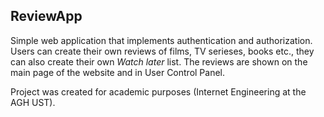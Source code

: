 ## ReviewApp
Simple web application that implements authentication and authorization. Users can create their own reviews of films, TV serieses, books etc., they can also create their own *Watch later* list. The reviews are shown on the main page of the website and in User Control Panel. 

Project was created for academic purposes (Internet Engineering at the AGH UST).
